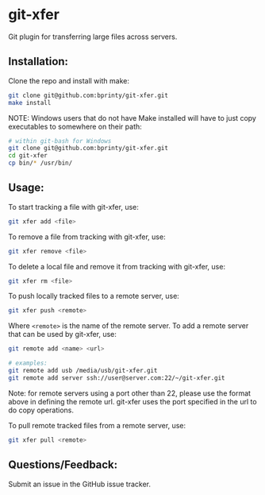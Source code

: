 git-xfer
========

Git plugin for transferring large files across servers.


## Installation:

Clone the repo and install with make:

```bash
git clone git@github.com:bprinty/git-xfer.git
make install
```

NOTE: Windows users that do not have Make installed will have to just copy executables to somewhere on their path:

```bash
# within git-bash for Windows
git clone git@github.com:bprinty/git-xfer.git
cd git-xfer
cp bin/* /usr/bin/
```


## Usage:

To start tracking a file with git-xfer, use:

```bash
git xfer add <file>
```


To remove a file from tracking with git-xfer, use:

```bash
git xfer remove <file>
```


To delete a local file and remove it from tracking with git-xfer, use:

```bash
git xfer rm <file>
```


To push locally tracked files to a remote server, use:

```bash
git xfer push <remote>
```

Where ```<remote>``` is the name of the remote server. To add a remote server that can be used by git-xfer, use:

```bash
git remote add <name> <url>

# examples:
git remote add usb /media/usb/git-xfer.git
git remote add server ssh://user@server.com:22/~/git-xfer.git
```

Note: for remote servers using a port other than 22, please use the format above in defining the remote url. git-xfer uses the port specified in the url to do copy operations.


To pull remote tracked files from a remote server, use:

```bash
git xfer pull <remote>
```


## Questions/Feedback:

Submit an issue in the GitHub issue tracker.

